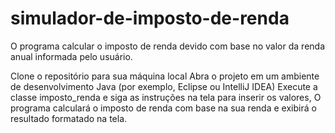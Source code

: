# simulador-de-imposto-de-renda
O programa calcular o imposto de renda devido com base no valor da renda anual informada pelo usuário.

Clone o repositório para sua máquina local Abra o projeto em um ambiente de desenvolvimento Java (por exemplo, Eclipse ou IntelliJ IDEA) Execute a classe imposto_renda e siga as instruções na tela para inserir os valores, O programa calculará o imposto de renda com base na sua renda e exibirá o resultado formatado na tela.
